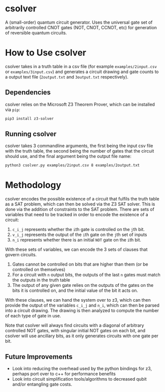 # csolver
A (small-order) quantum circuit generator. Uses the universal gate set of arbitrarily controlled CNOT gates (NOT, CNOT, CCNOT, etc) for generation of reversible quantum circuits.

# How to Use csolver
csolver takes in a truth table in a csv file (for example `examples/2input.csv` or `examples/3input.csv`) and generates a circuit drawing and gate counts to a output text file (`2output.txt` and `3output.txt` respectively). 
## Dependencies
csolver relies on the Microsoft Z3 Theorem Prover, which can be installed via `pip`:
```bash
pip3 install z3-solver
```

## Running csolver
csolver takes 3 commandline arguments, the first being the input csv file with the truth table, the second being the number of gates that the circuit should use, and the final argument being the output file name:

```bash
python3 csolver.py examples/2input.csv 8 examples/2output.txt
```

# Methodology
csolver encodes the possible existence of a circuit that fulfils the truth table as a SAT problem, which can then be solved via the Z3 SAT solver. This is done via the addition of constraints to the SAT problem. There are sets of variables that need to be tracked in order to encode the existence of a circuit:

1. `c_i_j` represents whether the `i`th gate is controlled on the `j`th bit.
2. `v_i_j` represents the output of the `i`th gate on the `j`th set of inputs
3. `n_i` represents whether there is an initial `NOT` gate on the `i`th bit.

With these sets of variables, we can encode the 3 sets of clauses that govern circuits.

1. Gates cannot be controlled on bits that are higher than them (or be controlled on themselves)
2. For a circuit with `n` output bits, the outputs of the last `n` gates must match the outputs in the truth table
3. The output of any given gate relies on the outputs of the gates on the bits it is controlled on, and the initial value of the bit it acts on.

With these clauses, we can hand the system over to z3, which can then provide the output of the variables `c_i_j` and `n_i`, which can then be parsed into a circuit drawing. The drawing is then analyzed to compute the number of each type of gate in use.

Note that csolver will always find circuits with a diagonal of arbitrary controlled NOT gates, with singular initial NOT gates on each bit, and csolver will use ancillary bits, as it only generates circuits with one gate per bit.

## Future Improvements
- Look into reducing the overhead used by the python bindings for z3, perhaps port over to c++ for performance benefits
- Look into circuit simplification tools/algorithms to decreased qubit and/or entangling gate costs.